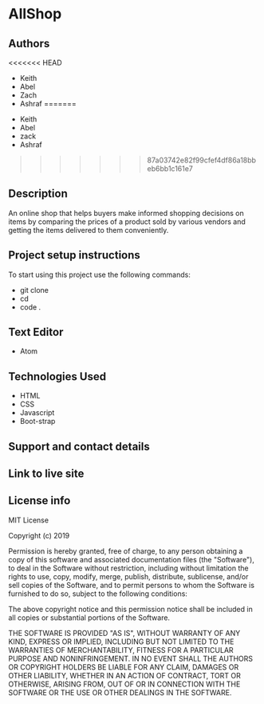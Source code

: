 # AllShop

## Authors
<<<<<<< HEAD
* Keith
* Abel
* Zach
* Ashraf
=======

- Keith
- Abel
- zack
- Ashraf

>>>>>>> 87a03742e82f99cfef4df86a18bbeb6bb1c161e7
## Description

An online shop that helps buyers make informed shopping decisions on items by comparing the prices of a product sold by various vendors and getting the items delivered to them conveniently.

## Project setup instructions

To start using this project use the following commands:

- git clone
- cd
- code .

## Text Editor

- Atom

## Technologies Used

- HTML
- CSS
- Javascript
- Boot-strap

## Support and contact details

## Link to live site

## License info

MIT License

Copyright (c) 2019

Permission is hereby granted, free of charge, to any person obtaining a copy of this software and associated documentation files (the "Software"), to deal in the Software without restriction, including without limitation the rights to use, copy, modify, merge, publish, distribute, sublicense, and/or sell copies of the Software, and to permit persons to whom the Software is furnished to do so, subject to the following conditions:

The above copyright notice and this permission notice shall be included in all copies or substantial portions of the Software.

THE SOFTWARE IS PROVIDED "AS IS", WITHOUT WARRANTY OF ANY KIND, EXPRESS OR IMPLIED, INCLUDING BUT NOT LIMITED TO THE WARRANTIES OF MERCHANTABILITY, FITNESS FOR A PARTICULAR PURPOSE AND NONINFRINGEMENT. IN NO EVENT SHALL THE AUTHORS OR COPYRIGHT HOLDERS BE LIABLE FOR ANY CLAIM, DAMAGES OR OTHER LIABILITY, WHETHER IN AN ACTION OF CONTRACT, TORT OR OTHERWISE, ARISING FROM, OUT OF OR IN CONNECTION WITH THE SOFTWARE OR THE USE OR OTHER DEALINGS IN THE SOFTWARE.
